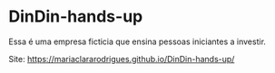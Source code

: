 # DinDin-hands-up
Essa é uma empresa ficticia que ensina pessoas iniciantes a investir.

Site: https://mariaclararodrigues.github.io/DinDin-hands-up/
